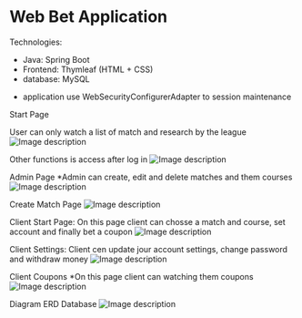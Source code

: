 # Web Bet Application

Technologies:
 - Java: Spring Boot 
 - Frontend: Thymleaf (HTML + CSS)   
 - database: MySQL 
 
 * application use WebSecurityConfigurerAdapter to session maintenance

Start Page 

User can only watch a list of match and research by the league
![Image description](https://github.com/Raval97/Web-Application_BetApi/blob/master/screens/startPage.PNG?raw=true)


Other functions is access after log in
![Image description](https://github.com/Raval97/Web-Application_BetApi/blob/master/screens/logIn.PNG?raw=true)

Admin Page
 *Admin can create, edit and delete matches and them courses
![Image description](https://github.com/Raval97/Web-Application_BetApi/blob/master/screens/admin.PNG?raw=true)

Create Match Page
![Image description](https://github.com/Raval97/Web-Application_BetApi/blob/master/screens/adminNewMatch.PNG?raw=true)

Client Start Page:
On this page client can chosse a match and course, set account and finally bet a coupon
![Image description](https://github.com/Raval97/Web-Application_BetApi/blob/master/screens/client.PNG?raw=true)

Client Settings:
Client cen update jour account settings, change password and withdraw money
![Image description](https://github.com/Raval97/Web-Application_BetApi/blob/master/screens/clientCoupons.PNG?raw=true)

Client Coupons
 *On this page client can watching them coupons
![Image description](https://github.com/Raval97/Web-Application_BetApi/blob/master/screens/clientSettings.PNG?raw=true)

Diagram ERD Database
![Image description](https://github.com/Raval97/Web-Application_BetApi/blob/master/screens/databse.PNG?raw=true)

